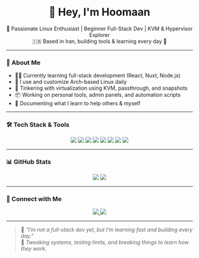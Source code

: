<h1 align="center">👋 Hey, I'm Hoomaan</h1>

<p align="center">
  🚀 Passionate Linux Enthusiast | Beginner Full-Stack Dev | KVM & Hypervisor Explorer <br>
  🇮🇷 Based in Iran, building tools & learning every day 🌱
</p>

---

### 🧠 About Me

- 👨‍💻 Currently learning full-stack development (React, Nuxt, Node.js)
- 🐧 I use and customize Arch-based Linux daily
- 🧪 Tinkering with virtualization using KVM, passthrough, and snapshots
- 📦 Working on personal tools, admin panels, and automation scripts
- 📝 Documenting what I learn to help others & myself

---

### 🛠️ Tech Stack & Tools

<p align="center">
  <img src="https://img.shields.io/badge/Linux-000000?style=for-the-badge&logo=linux&logoColor=white" />
  <img src="https://img.shields.io/badge/Arch_Linux-1793D1?style=for-the-badge&logo=arch-linux&logoColor=white" />
  <img src="https://img.shields.io/badge/React-61DAFB?style=for-the-badge&logo=react&logoColor=black" />
  <img src="https://img.shields.io/badge/Nuxt_4-00DC82?style=for-the-badge&logo=nuxt.js&logoColor=white" />
  <img src="https://img.shields.io/badge/KVM-E60000?style=for-the-badge&logo=proxmox&logoColor=white" />
  <img src="https://img.shields.io/badge/Bash-121011?style=for-the-badge&logo=gnubash&logoColor=white" />
  <img src="https://img.shields.io/badge/Node.js-339933?style=for-the-badge&logo=nodedotjs&logoColor=white" />
  <img src="https://img.shields.io/badge/Vite-646CFF?style=for-the-badge&logo=vite&logoColor=white" />
</p>

---

### 📊 GitHub Stats

<p align="center">
  <img src="https://github-readme-stats.vercel.app/api?username=hoomaanf&show_icons=true&theme=radical" />
  
  <img src="https://github-readme-stats.vercel.app/api/top-langs/?username=hoomaanf&layout=compact&theme=radical" />
</p>

---

### 🔗 Connect with Me

<p align="center">
  <a href="https://t.me/HOOMAANF">
    <img src="https://img.shields.io/badge/Telegram-2CA5E0?style=for-the-badge&logo=telegram&logoColor=white" />
  </a>
  <a href="mailto:hoomaanfelfeli@gmail.com">
    <img src="https://img.shields.io/badge/Email-D14836?style=for-the-badge&logo=gmail&logoColor=white" />
  </a>
</p>

---

> 🧠 _"I’m not a full-stack dev yet, but I’m learning fast and building every day."_  
> 🔧 _Tweaking systems, testing limits, and breaking things to learn how they work._

